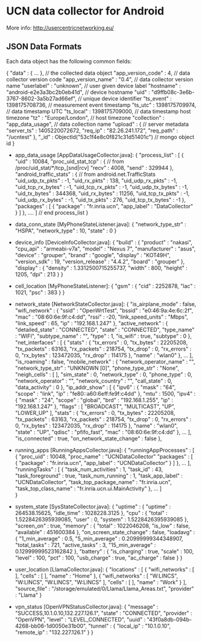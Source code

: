 UCN data collector for Android
==============================

More info: http://usercentricnetworking.eu/

JSON Data Formats
-----------------

Each data object has the following common fields:

{
  "data" : { ... },                                  // the collected data object
  "app_version_code" : 4,                            // data collector version code
  "app_version_name" : "0.4",                        // data collector version name
  "userlabel" : "unknown",                           // user given device label
  "hostname" : "android-e2e3a3bc2b0eb41d",           // device hostname
  "uid" : "d9ffb08c-3e6b-3767-8602-3a5b27ad66ef",    // unique device identifier
  "ts_event" : 1398175708736,                        // measurement event timestamp
  "ts_utc" : 1398175709974,                          // data timestamp UTC
  "ts_local" : 1398175709000,                        // data timestamp host timezone
  "tz" : "Europe/London",                            // host timezone
  "collection" : "app_data_usage",                   // data collection name
  "upload" : {                                       // server metadata
  	  "server_ts" : 1405220072672,
	  "req_ip" : "82.26.241.172",
	  "req_path" : "/ucntest"
  },
  "_id" : ObjectId("53c1f4e8c0f821c31d51401c")       // mongo object id
}

* app_data_usage [AppDataUsageCollector.java]:
{
   "process_list" : [
        {
          "uid" : 10084,
          "proc_uid_stat_tcp" : {     // from /proc/uid_stat/*/tcp_[snd|rcv]
             "recv" : 4008,
             "send" : 329944
          },
          "android_traffic_stats" : { // from android.net.TrafficStats
             "uid_udp_tx_pkts" : -1,
             "uid_rx_pkts" : 138,
             "uid_udp_rx_pkts" : -1,
             "uid_tcp_rx_bytes" : -1,
             "uid_tcp_rx_pkts" : -1,
             "uid_udp_tx_bytes" : -1,
             "uid_tx_bytes" : 344368,
             "uid_rx_bytes" : 11256,
             "uid_tcp_tx_pkts" : -1,
             "uid_udp_rx_bytes" : -1,
             "uid_tx_pkts" : 276,
             "uid_tcp_tx_bytes" : -1
          },
          "packages" : [
             {
               "package" : "fr.inria.ucn",
               "app_label" : "DataCollector"
             }
          ]
        },
	....
  ] // end process_list
}

* data_conn_state [MyPhoneStateListener.java]:
{
	"network_type_str" : "HSPA",
	"network_type" : 10,
	"state" : 0
}

* device_info [DeviceInfoCollector.java]:
{
	"build" : {
		"product" : "nakasi",
		"cpu_api" : "armeabi-v7a",
		"model" : "Nexus 7",
		"manufacturer" : "asus",
		"device" : "grouper",
		"brand" : "google",
		"display" : "KOT49H",
		"version_sdk" : 19,
		"version_release" : "4.4.2",
		"board" : "grouper"
	},
	"display" : {
		"density" : 1.3312500715255737,
		"width" : 800,
		"height" : 1205,
		"dpi" : 213
	}
}

* cell_location [MyPhoneStateListener]:
{
	"gsm" : {
		"cid" : 2252878,
		"lac" : 1021,
		"psc" : 383
	}
}

* network_state [NetworkStateCollector.java]:
{
	"is_airplane_mode" : false,
	"wifi_network" : {
		"ssid" : "OpenWrtTest",
		"bssid" : "e0:46:9a:4e:6c:2f",
		"mac" : "08:60:6e:9f:c4:dd",
		"rssi" : -20,
		"link_speed_units" : "Mbps",
		"link_speed" : 65,
		"ip" : "192.168.1.247"
	},
	"active_network" : {
		"detailed_state" : "CONNECTED",
		"state" : "CONNECTED",
		"type_name" : "WIFI",
		"subtype_name" : "",
		"type" : 1,
		"is_wifi" : true,
		"subtype" : 0
	},
	"net_interfaces" : [ 
		{
			"stats" : {
				"tx_errors" : 0,
				"tx_bytes" : 22205208,
				"tx_packets" : 63163,
				"rx_packets" : 218754,
				"tx_drop" : 0,
				"rx_errors" : 0,
				"rx_bytes" : 123472035,
				"rx_drop" : 114175
			},
			"name" : "wlan0"
		},
		...
	],
	"is_roaming" : false,
	"mobile_network" : {
		"network_operator_name" : "",
		"network_type_str" : "UNKNOWN [0]",
		"phone_type_str" : "None",
		"neigh_cells" : [ ],
		"sim_state" : 0,
		"network_type" : 0,
		"phone_type" : 0,
		"network_operator" : "",
		"network_country" : "",
		"call_state" : 0,
		"data_activity" : 0
	},
	"ip_addr_show" : [
		{
			"ipv6" : {
				"mask" : "64",
				"scope" : "link",
				"ip" : "fe80::a60:6eff:fe9f:c4dd"
			},
			"mtu" : 1500,
			"ipv4" : {
				"mask" : "24",
				"scope" : "global",
				"brd" : "192.168.1.255",
				"ip" : "192.168.1.247"
			},
			"flags" : [
				"BROADCAST",
				"MULTICAST",
				"UP",
				"LOWER_UP"
			],
			"stats" : {
				"tx_errors" : 0,
				"tx_bytes" : 22205208,
				"tx_packets" : 63163,
				"rx_packets" : 218754,
				"tx_drop" : 0,
				"rx_errors" : 0,
				"rx_bytes" : 123472035,
				"rx_drop" : 114175
			},
			"name" : "wlan0",
			"state" : "UP",
			"qdisc" : "pfifo_fast",
			"mac" : "08:60:6e:9f:c4:dd"
		},
		...
	],
	"is_connected" : true,
	"on_network_state_change" : false
},


* running_apps [RunningAppsCollector.java]:
{
	"runningAppProcesses" : [
		{
			"proc_uid" : 10048,
			"proc_name" : "UCNDataCollector"
            "packages" : [
	             {
	               "package" : "fr.inria.ucn",
	               "app_label" : "UCNDataCollector"
	             }
	        ]
		},
		...
	],
	"runningTasks" : [
		{
			"task_num_activities" : 1,
			"task_id" : 43,
			"task_foreground" : true,
			"task_num_running" : 1,
			"task_app_label" : "UCNDataCollector",
			"task_top_package_name" : "fr.inria.ucn",
			"task_top_class_name" : "fr.inria.ucn.ui.MainActivity"
		},
		...
	]		
}

* system_state [SysStateCollector.java]:
{
	"uptime" : {
		"uptime" : 264538.15625,
		"idle_time" : 1028228.3125
	},
	"cpu" : {
		"total" : 1.5228426395939085,
		"user" : 0,
		"system" : 1.5228426395939085
	},
	"screen_on" : true,
	"memory" : {
		"total" : 1022046208,
		"is_low" : false,
		"available" : 451600384
	},
	"on_screen_state_change" : false,
	"loadavg" : {
		"1_min_average" : 0.5,
		"5_min_average" : 0.20999999344348907,
		"total_tasks" : 721,
		"active_tasks" : 3,
		"15_min_average" : 0.12999999523162842
	},
	"battery" : {
		"is_charging" : true,
		"scale" : 100,
		"level" : 100,
		"pct" : 100,
		"usb_charge" : true,
		"ac_charge" : false
	}
}

* user_location [LlamaCollector.java]:
{
	"locations" : [
		{
			"wifi_networks" : [ ],
			"cells" : [ ],
			"name" : "Home"
		},
		{
			"wifi_networks" : [
				"W:LINCS",
				"W:LINCS",
				"W:LINCS",
				"W:LINCS"
			],
			"cells" : [ ],
			"name" : "Work"
		}
	],
	"source_file" : "/storage/emulated/0/Llama/Llama_Areas.txt",
	"provider" : "Llama"
}

* vpn_status [OpenVPNStatusCollector.java]:
{
	"message" : "SUCCESS,10.1.0.10,132.227.126.1",
	"state" : "CONNECTED",
	"provider" : "OpenVPN",
	"level" : "LEVEL_CONNECTED",
	"uuid" : "43f0a8db-094b-4268-bb06-1d0050e31b00",
	"tunnel" : {
		"local_ip" : "10.1.0.10",
		"remote_ip" : "132.227.126.1"
	}
}
